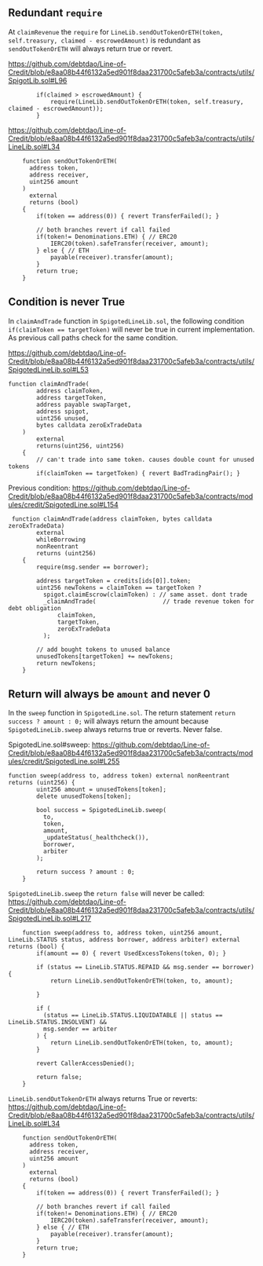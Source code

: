 ## Redundant `require`
At `claimRevenue` the `require` for `LineLib.sendOutTokenOrETH(token, self.treasury, claimed - escrowedAmount)` is redundant as `sendOutTokenOrETH` will always return true or revert.

https://github.com/debtdao/Line-of-Credit/blob/e8aa08b44f6132a5ed901f8daa231700c5afeb3a/contracts/utils/SpigotLib.sol#L96
```
        if(claimed > escrowedAmount) {
            require(LineLib.sendOutTokenOrETH(token, self.treasury, claimed - escrowedAmount));
        }
```
https://github.com/debtdao/Line-of-Credit/blob/e8aa08b44f6132a5ed901f8daa231700c5afeb3a/contracts/utils/LineLib.sol#L34
```
    function sendOutTokenOrETH(
      address token,
      address receiver,
      uint256 amount
    )
      external
      returns (bool)
    {
        if(token == address(0)) { revert TransferFailed(); }
        
        // both branches revert if call failed
        if(token!= Denominations.ETH) { // ERC20
            IERC20(token).safeTransfer(receiver, amount);
        } else { // ETH
            payable(receiver).transfer(amount);
        }
        return true;
    }

```

## Condition is never True
In `claimAndTrade` function in `SpigotedLineLib.sol`, the following condition `if(claimToken == targetToken)`
 will never be true in current implementation. As previous call paths check for the same condition.

https://github.com/debtdao/Line-of-Credit/blob/e8aa08b44f6132a5ed901f8daa231700c5afeb3a/contracts/utils/SpigotedLineLib.sol#L53
```
function claimAndTrade(
        address claimToken,
        address targetToken,
        address payable swapTarget,
        address spigot,
        uint256 unused,
        bytes calldata zeroExTradeData
    )
        external 
        returns(uint256, uint256)
    {
        // can't trade into same token. causes double count for unused tokens
        if(claimToken == targetToken) { revert BadTradingPair(); }
```
Previous condition:
https://github.com/debtdao/Line-of-Credit/blob/e8aa08b44f6132a5ed901f8daa231700c5afeb3a/contracts/modules/credit/SpigotedLine.sol#L154
```
 function claimAndTrade(address claimToken, bytes calldata zeroExTradeData)
        external
        whileBorrowing
        nonReentrant
        returns (uint256)
    {
        require(msg.sender == borrower);

        address targetToken = credits[ids[0]].token;
        uint256 newTokens = claimToken == targetToken ?
          spigot.claimEscrow(claimToken) : // same asset. dont trade
          _claimAndTrade(                   // trade revenue token for debt obligation
              claimToken,
              targetToken,
              zeroExTradeData
          );

        // add bought tokens to unused balance
        unusedTokens[targetToken] += newTokens;
        return newTokens;
    }
```

## Return will always be `amount` and never 0
In the `sweep` function in `SpigotedLine.sol`. The return statement `return success ? amount : 0;` will always return the amount because `SpigotedLineLib.sweep` always returns true or reverts. Never false. 

SpigotedLine.sol#sweep:
https://github.com/debtdao/Line-of-Credit/blob/e8aa08b44f6132a5ed901f8daa231700c5afeb3a/contracts/modules/credit/SpigotedLine.sol#L255
```
function sweep(address to, address token) external nonReentrant returns (uint256) {
        uint256 amount = unusedTokens[token];
        delete unusedTokens[token];

        bool success = SpigotedLineLib.sweep(
          to,
          token,
          amount,
          _updateStatus(_healthcheck()),
          borrower,
          arbiter
        );

        return success ? amount : 0;
    }
```
`SpigotedLineLib.sweep` the `return false` will never be called:
https://github.com/debtdao/Line-of-Credit/blob/e8aa08b44f6132a5ed901f8daa231700c5afeb3a/contracts/utils/SpigotedLineLib.sol#L217
```
    function sweep(address to, address token, uint256 amount, LineLib.STATUS status, address borrower, address arbiter) external returns (bool) {
        if(amount == 0) { revert UsedExcessTokens(token, 0); }

        if (status == LineLib.STATUS.REPAID && msg.sender == borrower) {
            return LineLib.sendOutTokenOrETH(token, to, amount);

        }

        if (
          (status == LineLib.STATUS.LIQUIDATABLE || status == LineLib.STATUS.INSOLVENT) &&
          msg.sender == arbiter
        ) {
            return LineLib.sendOutTokenOrETH(token, to, amount);
        }

        revert CallerAccessDenied();

        return false;
    }
```
`LineLib.sendOutTokenOrETH` always returns True or reverts:
https://github.com/debtdao/Line-of-Credit/blob/e8aa08b44f6132a5ed901f8daa231700c5afeb3a/contracts/utils/LineLib.sol#L34
```
    function sendOutTokenOrETH(
      address token,
      address receiver,
      uint256 amount
    )
      external
      returns (bool)
    {
        if(token == address(0)) { revert TransferFailed(); }
        
        // both branches revert if call failed
        if(token!= Denominations.ETH) { // ERC20
            IERC20(token).safeTransfer(receiver, amount);
        } else { // ETH
            payable(receiver).transfer(amount);
        }
        return true;
    }
```
